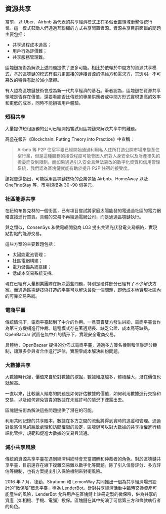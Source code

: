 ## 資源共享

當前，以 Uber、Airbnb 為代表的共享經濟模式正在多個垂直領域衝擊傳統行業。這一模式鼓勵人們通過互聯網的方式共享閒置資源。資源共享目前面臨的問題主要包括：

* 共享過程成本過高；
* 用戶行為評價難；
* 共享服務管理難。

區塊鏈技術為解決上述問題提供了更多可能。相比於依賴於中間方的資源共享模式，基於區塊鏈的模式有潛力更直接的連接資源的供給方和需求方，其透明、不可篡改的特性有助於減小摩擦。

有人認為區塊鏈技術會成為新一代共享經濟的基石。筆者認為，區塊鏈在資源共享領域是否存在價值，還要看能否比傳統的專業供應者或中間方形式實現更高的效率和更低的成本，同時不能損害用戶體驗。

### 短租共享
大量提供短租服務的公司已經開始嘗試用區塊鏈來解決共享中的難題。

高盛在報告《Blockchain: Putting Theory into Practice》中宣稱：

> Airbnb 等 P2P 住宿平臺已經開始通過利用私人住所打造公開市場來變革住宿行業，但是這種服務的接受程度可能會因人們對人身安全以及財產損失的擔憂而受到限制。而如果通過引入安全且無法篡改的數字化資質和信用管理系統，我們認為區塊鏈就能有助於提升 P2P 住宿的接受度。

該報告還指出，可能採用區塊鏈技術的企業包括 Airbnb、HomeAway 以及 OneFineStay 等，市場規模為 30~90 億美元。

### 社區能源共享

在紐約布魯克林的一個街區，已有項目嘗試將家庭太陽能發的電通過社區的電力網絡直接進行買賣。具體的交易不再經過電網公司，而是通過區塊鏈執行。

與之類似，ConsenSys 和微電網開發商 LO3 提出共建光伏發電交易網絡，實現點對點的能源交易。 

這些方案的主要難題包括：

* 太陽能電池管理；
* 社區電網構建；
* 電力儲備系統搭建；
* 低成本交易系統支持。

現在已經有大量創業團隊在解決這些問題，特別是硬件部分已經有了不少解決方案。而通過區塊鏈技術打造的平臺可以解決最後一個問題，即低成本地實現社區內的可靠交易系統。

### 電商平臺

傳統情況下，電商平臺起到了中介的作用。一旦買賣雙方發生糾紛，電商平臺會作為第三方機構進行仲裁。這種模式存在著週期長、缺乏公證、成本高等缺點。OpenBazaar 試圖在無中介的情形下，實現安全電商交易。

具體地，OpenBazaar 提供的分佈式電商平臺，通過多方簽名機制和信譽評分機制，讓眾多參與者合作進行評估，實現零成本解決糾紛問題。

### 大數據共享
大數據時代裡，價值來自於對數據的挖掘，數據維度越多，體積越大，潛在價值也就越高。

一直以來，比較讓人頭疼的問題是如何評估數據的價值，如何利用數據進行交換和交易，以及如何避免寶貴的數據在未經許可的情況下洩露出去。

區塊鏈技術為解決這些問題提供了潛在的可能。

利用共同記錄的共享賬本，數據在多方之間的流動將得到實時的追蹤和管理。通過對敏感信息的脫敏處理和訪問權限的設定，區塊鏈可以對大數據的共享授權進行精細化管控，規範和促進大數據的交易與流通。

### 減小共享風險

傳統的資源共享平臺在遇到經濟糾紛時會充當調解和仲裁者的角色。對於區塊鏈共享平臺，目前還存在線下複雜交易難以數字化等問題。除了引入信譽評分、多方評估等機制，也有方案提出引入保險機制來對衝風險。

2016 年 7 月，德勤、Stratumn 和 LemonWay 共同推出一個為共享經濟場景設計的“微保險”概念平臺，稱為 LenderBot。針對共享經濟活動中臨時交換資產可能產生的風險，LenderBot 允許用戶在區塊鏈上註冊定製的微保險，併為共享的資產（如相機、手機、電腦）投保。區塊鏈在其中扮演了可信第三方和條款執行者的角色。


